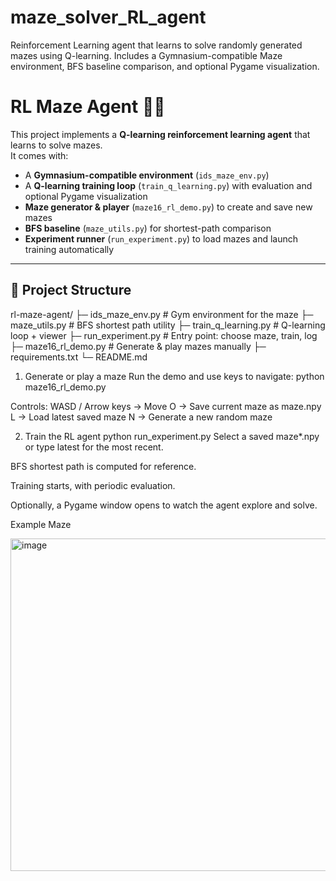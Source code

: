# maze_solver_RL_agent
Reinforcement Learning agent that learns to solve randomly generated mazes using Q-learning.  Includes a Gymnasium-compatible Maze environment, BFS baseline comparison, and optional Pygame visualization.


# RL Maze Agent 🧩🤖

This project implements a **Q-learning reinforcement learning agent** that learns to solve mazes.  
It comes with:
- A **Gymnasium-compatible environment** (`ids_maze_env.py`)
- A **Q-learning training loop** (`train_q_learning.py`) with evaluation and optional Pygame visualization
- **Maze generator & player** (`maze16_rl_demo.py`) to create and save new mazes
- **BFS baseline** (`maze_utils.py`) for shortest-path comparison
- **Experiment runner** (`run_experiment.py`) to load mazes and launch training automatically

---

## 📂 Project Structure
rl-maze-agent/
├─ ids_maze_env.py # Gym environment for the maze
├─ maze_utils.py # BFS shortest path utility
├─ train_q_learning.py # Q-learning loop + viewer
├─ run_experiment.py # Entry point: choose maze, train, log
├─ maze16_rl_demo.py # Generate & play mazes manually
├─ requirements.txt
└─ README.md


1. Generate or play a maze
Run the demo and use keys to navigate:
python maze16_rl_demo.py

Controls:
WASD / Arrow keys → Move
O → Save current maze as maze<N>.npy
L → Load latest saved maze
N → Generate a new random maze


2. Train the RL agent
python run_experiment.py
Select a saved maze*.npy or type latest for the most recent.

BFS shortest path is computed for reference.

Training starts, with periodic evaluation.

Optionally, a Pygame window opens to watch the agent explore and solve.

Example Maze

<img width="532" height="532" alt="image" src="https://github.com/user-attachments/assets/4810aa22-dba9-4a1d-afc4-e6c2caa269c1" />


